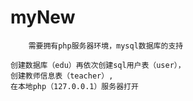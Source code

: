 # myNew
```简介：小小教师信息管理系统，利用php与mysql数据库进行数据可视化交互，实现基本的登录注册，对教师信息的增删改查
    需要拥有php服务器环境，mysql数据库的支持
 ```
```
创建数据库（edu）再依次创建sql用户表（user），
创建教师信息表（teacher）,
在本地php（127.0.0.1）服务器打开
```
  
